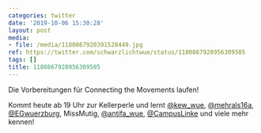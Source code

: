 ```yaml
---
categories: twitter
date: '2019-10-06 15:30:28'
layout: post
media:
- file: /media/1180867920391528449.jpg
ref: https://twitter.com/schwarzlichtwue/status/1180867928956309505
tags: []
title: 1180867928956309505
---
```

Die Vorbereitungen für Connecting the Movements laufen!



Kommt heute ab 19 Uhr zur Kellerperle und lernt [@kew_wue](https://twitter.com/kew_wue), [@mehrals16a](https://twitter.com/mehrals16a), [@EGwuerzburg](https://twitter.com/EGwuerzburg), MissMutig, [@antifa_wue](https://twitter.com/antifa_wue), [@CampusLinke](https://twitter.com/CampusLinke) und viele mehr kennen!  